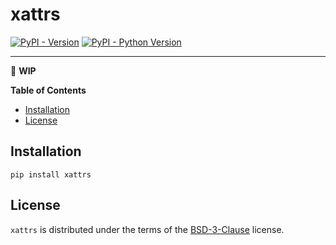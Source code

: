 # xattrs

[![PyPI - Version](https://img.shields.io/pypi/v/xattrs.svg)](https://pypi.org/project/xattrs)
[![PyPI - Python Version](https://img.shields.io/pypi/pyversions/xattrs.svg)](https://pypi.org/project/xattrs)

---

🚧 **WIP**

**Table of Contents**

- [Installation](#installation)
- [License](#license)

## Installation

```console
pip install xattrs
```

## License

`xattrs` is distributed under the terms of the
[BSD-3-Clause](https://spdx.org/licenses/BSD-3-Clause.html) license.
